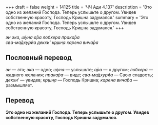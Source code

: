 +++
draft = false
weight = 14125
title = 'ЧЧ Ади 4.137'
description = 'Это одно из желаний Господа. Теперь услышьте о другом. Увидев собственную красоту, Господь Кришна задумался.'
summary = 'Это одно из желаний Господа. Теперь услышьте о другом. Увидев собственную красоту, Господь Кришна задумался.'
+++

_эи эка, ш́уна а̄ра лобхера прака̄ра  
сва-ма̄дхурйа декхи’ кр̣шн̣а карена вича̄ра_

## Пословный перевод

_эи_ — это; _эка_ — одно; _ш́уна_ — услышьте; _а̄ра_ — о другом; _лобхера_ — жадного желания; _прака̄ра_ — виде; _сва_\-_ма̄дхурйа_ — Свою сладость; _декхи’_ — увидев; _кр̣шн̣а_ — Господь Кришна; _карена_ _вича̄ра_ — размышляет.

## Перевод

**Это одно из желаний Господа. Теперь услышьте о другом. Увидев собственную красоту, Господь Кришна задумался.**
